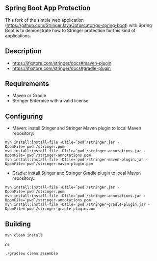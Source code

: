 ## Spring Boot App Protection

This fork of the simple web application (https://github.com/StringerJavaObfuscator/gs-spring-boot) with Spring Boot is to demonstrate how to Stringer protection for this kind of applications.

## Description
- https://jfxstore.com/stringer/docs#maven-plugin
- https://jfxstore.com/stringer/docs#gradle-plugin

## Requirements
- Maven or Gradle
- Stringer Enterpise with a valid license

## Configuring 
- Maven: install Stinger and Stringer Maven plugin to local Maven repository:

```
mvn install:install-file -Dfile=`pwd`/stringer.jar -DpomFile=`pwd`/stringer.pom
mvn install:install-file -Dfile=`pwd`/stringer-annotations.jar -DpomFile=`pwd`/stringer-annotations.pom
mvn install:install-file -Dfile=`pwd`/stringer-maven-plugin.jar -DpomFile=`pwd`/stringer-maven-plugin.pom
```

- Gradle: install Stinger and Stringer Gradle plugin to local Maven repository::

```
mvn install:install-file -Dfile=`pwd`/stringer.jar -DpomFile=`pwd`/stringer.pom
mvn install:install-file -Dfile=`pwd`/stringer-annotations.jar -DpomFile=`pwd`/stringer-annotations.pom
mvn install:install-file -Dfile=`pwd`/stringer-gradle-plugin.jar -DpomFile=`pwd`/stringer-gradle-plugin.pom
```

## Building

```
mvn clean install
```
or 

```
./gradlew clean assemble
```
